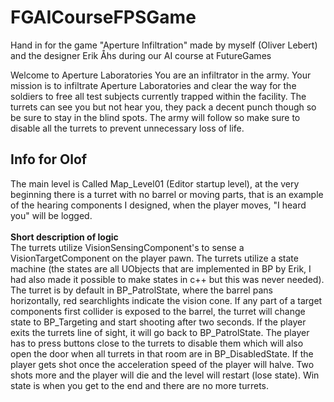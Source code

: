 # FGAICourseFPSGame
Hand in for the game "Aperture Infiltration" made by myself (Oliver Lebert) and the designer Erik Åhs during our AI course at FutureGames

Welcome to Aperture Laboratories
You are an infiltrator in the army. Your mission is to infiltrate Aperture Laboratories and clear the way for the soldiers to free all test subjects currently trapped within the facility.
The turrets can see you but not hear you, they pack a decent punch though so be sure to stay in the blind spots. The army will follow so make sure to disable all the turrets to prevent unnecessary loss of life.

<h2>Info for Olof</h2>
The main level is Called Map_Level01 (Editor startup level), at the very beginning there is a turret with no barrel or moving parts, that is an example of the hearing components I designed, when the player moves, "I heard you" will be logged.<br><br>
<strong>Short description of logic</strong><br>
The turrets utilize VisionSensingComponent's to sense a VisionTargetComponent on the player pawn. The turrets utilize a state machine (the states are all UObjects that are implemented in BP by Erik, I had also made it possible to make states in c++ but this was never needed). The turret is by default in BP_PatrolState, where the barrel pans horizontally, red searchlights indicate the vision cone. If any part of a target components first collider is exposed to the barrel, the turret will change state to BP_Targeting and start shooting after two seconds. If the player exits the turrets line of sight, it will go back to BP_PatrolState. The player has to press buttons close to the turrets to disable them which will also open the door when all turrets in that room are in BP_DisabledState. If the player gets shot once the acceleration speed of the player will halve. Two shots more and the player will die and the level will restart (lose state). Win state is when you get to the end and there are no more turrets.
